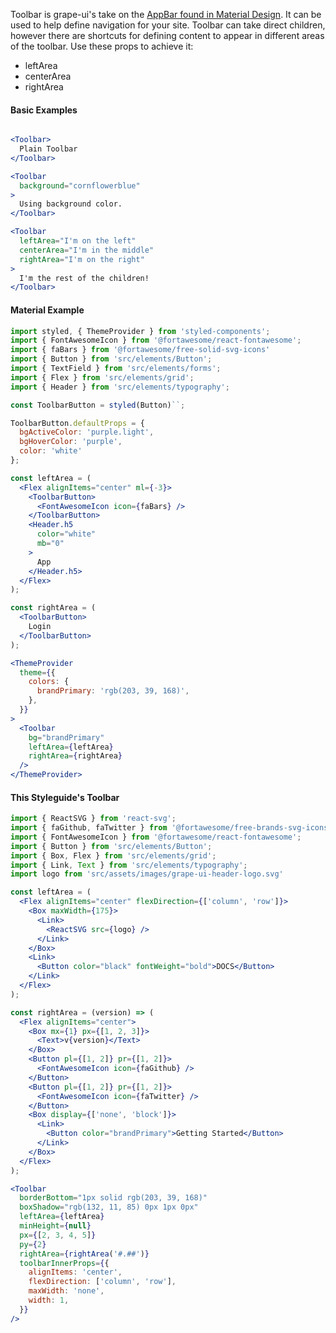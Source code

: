 Toolbar is grape-ui's take on the [AppBar found in Material Design](https://material.io/components/app-bars-top). It can be used to help define navigation for your site. Toolbar can take direct children, however there are shortcuts for defining content to appear in different areas of the toolbar. Use these props to achieve it:

* leftArea
* centerArea
* rightArea

#### Basic Examples

```jsx in Markdown

<Toolbar>
  Plain Toolbar
</Toolbar>

<Toolbar
  background="cornflowerblue"
>
  Using background color.
</Toolbar>

<Toolbar
  leftArea="I'm on the left"
  centerArea="I'm in the middle"
  rightArea="I'm on the right"
>
  I'm the rest of the children!
</Toolbar>

```

#### Material Example

```jsx in Markdown
import styled, { ThemeProvider } from 'styled-components';
import { FontAwesomeIcon } from '@fortawesome/react-fontawesome';
import { faBars } from '@fortawesome/free-solid-svg-icons'
import { Button } from 'src/elements/Button';
import { TextField } from 'src/elements/forms';
import { Flex } from 'src/elements/grid';
import { Header } from 'src/elements/typography';

const ToolbarButton = styled(Button)``;

ToolbarButton.defaultProps = {
  bgActiveColor: 'purple.light',
  bgHoverColor: 'purple',
  color: 'white'
};

const leftArea = (
  <Flex alignItems="center" ml={-3}>
    <ToolbarButton>
      <FontAwesomeIcon icon={faBars} />
    </ToolbarButton>
    <Header.h5
      color="white"
      mb="0"
    >
      App
    </Header.h5>
  </Flex>
);

const rightArea = (
  <ToolbarButton>
    Login
  </ToolbarButton>
);

<ThemeProvider
  theme={{
    colors: {
      brandPrimary: 'rgb(203, 39, 168)',
    },
  }}
>
  <Toolbar
    bg="brandPrimary"
    leftArea={leftArea}
    rightArea={rightArea}
  />
</ThemeProvider>

```

#### This Styleguide's Toolbar

```jsx in Markdown
import { ReactSVG } from 'react-svg';
import { faGithub, faTwitter } from '@fortawesome/free-brands-svg-icons';
import { FontAwesomeIcon } from '@fortawesome/react-fontawesome';
import { Button } from 'src/elements/Button';
import { Box, Flex } from 'src/elements/grid';
import { Link, Text } from 'src/elements/typography';
import logo from 'src/assets/images/grape-ui-header-logo.svg'

const leftArea = (
  <Flex alignItems="center" flexDirection={['column', 'row']}>
    <Box maxWidth={175}>
      <Link>
        <ReactSVG src={logo} />
      </Link>
    </Box>
    <Link>
      <Button color="black" fontWeight="bold">DOCS</Button>
    </Link>
  </Flex>
);

const rightArea = (version) => (
  <Flex alignItems="center">
    <Box mx={1} px={[1, 2, 3]}>
      <Text>v{version}</Text>
    </Box>
    <Button pl={[1, 2]} pr={[1, 2]}>
      <FontAwesomeIcon icon={faGithub} />
    </Button>
    <Button pl={[1, 2]} pr={[1, 2]}>
      <FontAwesomeIcon icon={faTwitter} />
    </Button>
    <Box display={['none', 'block']}>
      <Link>
        <Button color="brandPrimary">Getting Started</Button>
      </Link>
    </Box>
  </Flex>
);

<Toolbar
  borderBottom="1px solid rgb(203, 39, 168)"
  boxShadow="rgb(132, 11, 85) 0px 1px 0px"
  leftArea={leftArea}
  minHeight={null}
  px={[2, 3, 4, 5]}
  py={2}
  rightArea={rightArea('#.##')}
  toolbarInnerProps={{
    alignItems: 'center',
    flexDirection: ['column', 'row'],
    maxWidth: 'none',
    width: 1,
  }}
/>

```
